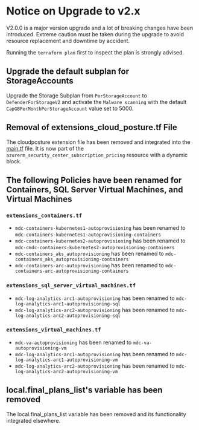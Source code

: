 # Notice on Upgrade to v2.x
V2.0.0 is a major version upgrade and a lot of breaking changes have been introduced. Extreme caution must be taken during the upgrade to avoid resource replacement and downtime by accident.

Running the `terraform plan` first to inspect the plan is strongly advised.

## Upgrade the default subplan for StorageAccounts
Upgrade the Storage Subplan from `PerStorageAccount` to `DefenderForStorageV2` and activate the `Malware scanning` with the default `CapGBPerMonthPerStorageAccount` value set to 5000.

## Removal of extensions_cloud_posture.tf File
The cloudposture extension file has been removed and integrated into the [main.tf](https://github.com/Azure/terraform-azure-mdc-defender-plans-azure/blob/03057fbe3bcfbc5888cafd0390ae0e8356643444/main.tf) file. It is now part of the `azurerm_security_center_subscription_pricing` resource with a dynamic block.

## The following Policies have been renamed for Containers, SQL Server Virtual Machines, and Virtual Machines
### `extensions_containers.tf`
* `mdc-containers-kubernetes1-autoprovisioning` has been renamed to `mdc-containers-kubernetes1-autoprovisioning-containers`
* `mdc-containers-kubernetes2-autoprovisioning` has been renamed to `mdc-cmdc-containers-kubernetes2-autoprovisioning-containers`
* `mdc-containers_aks_autoprovisioning` has been renamed to `mdc-containers_aks_autoprovisioning-containers`
* `mdc-containers-arc-autoprovisioning` has been renamed to `mdc-containers-arc-autoprovisioning-containers`

### `extensions_sql_server_virtual_machines.tf`
* `mdc-log-analytics-arc1-autoprovisioning` has been renamed to `mdc-log-analytics-arc1-autoprovisioning-sql`
* `mdc-log-analytics-arc2-autoprovisioning` has been renamed to `mdc-log-analytics-arc2-autoprovisioning-sql`

### `extensions_virtual_machines.tf`
* `mdc-va-autoprovisioning` has been renamed to `mdc-va-autoprovisioning-vm`
* `mdc-log-analytics-arc1-autoprovisioning` has been renamed to `mdc-log-analytics-arc1-autoprovisioning-vm`
* `mdc-log-analytics-arc2-autoprovisioning` has been renamed to `mdc-log-analytics-arc2-autoprovisioning-vm`


## local.final_plans_list's variable has been removed
The local.final_plans_list variable has been removed and its functionality integrated elsewhere.

